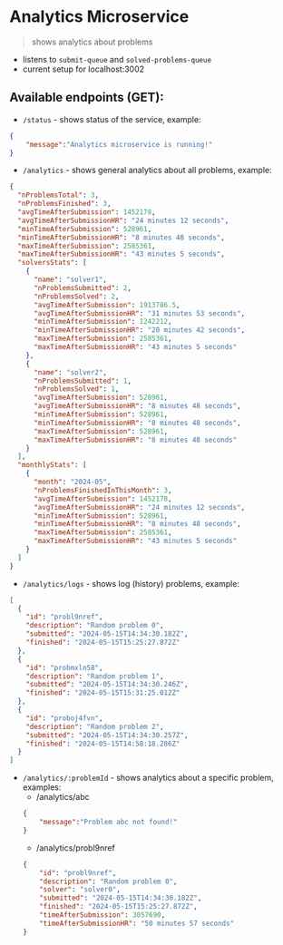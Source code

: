 # Analytics Microservice
> shows analytics about problems

- listens to `submit-queue` and `solved-problems-queue`
- current setup for localhost:3002

## Available endpoints (GET):
- `/status` - shows status of the service, example:
```json
{
    "message":"Analytics microservice is running!"
}
```
- `/analytics` - shows general analytics about all problems, example:
```json
{
  "nProblemsTotal": 3,
  "nProblemsFinished": 3,
  "avgTimeAfterSubmission": 1452178,
  "avgTimeAfterSubmissionHR": "24 minutes 12 seconds",
  "minTimeAfterSubmission": 528961,
  "minTimeAfterSubmissionHR": "8 minutes 48 seconds",
  "maxTimeAfterSubmission": 2585361,
  "maxTimeAfterSubmissionHR": "43 minutes 5 seconds",
  "solversStats": [
    {
      "name": "solver1",
      "nProblemsSubmitted": 2,
      "nProblemsSolved": 2,
      "avgTimeAfterSubmission": 1913786.5,
      "avgTimeAfterSubmissionHR": "31 minutes 53 seconds",
      "minTimeAfterSubmission": 1242212,
      "minTimeAfterSubmissionHR": "20 minutes 42 seconds",
      "maxTimeAfterSubmission": 2585361,
      "maxTimeAfterSubmissionHR": "43 minutes 5 seconds"
    },
    {
      "name": "solver2",
      "nProblemsSubmitted": 1,
      "nProblemsSolved": 1,
      "avgTimeAfterSubmission": 528961,
      "avgTimeAfterSubmissionHR": "8 minutes 48 seconds",
      "minTimeAfterSubmission": 528961,
      "minTimeAfterSubmissionHR": "8 minutes 48 seconds",
      "maxTimeAfterSubmission": 528961,
      "maxTimeAfterSubmissionHR": "8 minutes 48 seconds"
    }
  ],
  "monthlyStats": [
    {
      "month": "2024-05",
      "nProblemsFinishedInThisMonth": 3,
      "avgTimeAfterSubmission": 1452178,
      "avgTimeAfterSubmissionHR": "24 minutes 12 seconds",
      "minTimeAfterSubmission": 528961,
      "minTimeAfterSubmissionHR": "8 minutes 48 seconds",
      "maxTimeAfterSubmission": 2585361,
      "maxTimeAfterSubmissionHR": "43 minutes 5 seconds"
    }
  ]
}
```
- `/analytics/logs` - shows log (history) problems, example:
```json
[
  {
    "id": "probl9nref",
    "description": "Random problem 0",
    "submitted": "2024-05-15T14:34:30.182Z",
    "finished": "2024-05-15T15:25:27.872Z"
  },
  {
    "id": "probmxln58",
    "description": "Random problem 1",
    "submitted": "2024-05-15T14:34:30.246Z",
    "finished": "2024-05-15T15:31:25.012Z"
  },
  {
    "id": "proboj4fvn",
    "description": "Random problem 2",
    "submitted": "2024-05-15T14:34:30.257Z",
    "finished": "2024-05-15T14:58:18.286Z"
  }
]
```
- `/analytics/:problemId` - shows analytics about a specific problem, examples:
    - /analytics/abc
    ```json
    {
        "message":"Problem abc not found!"
    }
    ```
    - /analytics/probl9nref
    ```json
    {
        "id": "probl9nref",
        "description": "Random problem 0",
        "solver": "solver0",
        "submitted": "2024-05-15T14:34:30.182Z",
        "finished": "2024-05-15T15:25:27.872Z",
        "timeAfterSubmission": 3057690,
        "timeAfterSubmissionHR": "50 minutes 57 seconds"
    }
    ```
